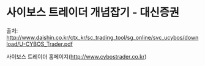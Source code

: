 # 사이보스 트레이더 개념잡기 - 대신증권
출처: http://www.daishin.co.kr/ctx_kr/sc_trading_tool/sg_online/svc_ucybos/download/U-CYBOS_Trader.pdf

사이보스 트레이더 홈페이지(http://www.cybostrader.co.kr)

